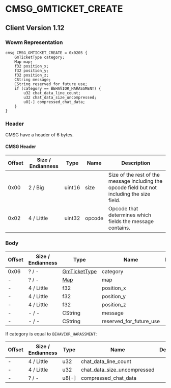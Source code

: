 # CMSG_GMTICKET_CREATE
## Client Version 1.12

### Wowm Representation
```rust,ignore
cmsg CMSG_GMTICKET_CREATE = 0x0205 {
    GmTicketType category;
    Map map;
    f32 position_x;
    f32 position_y;
    f32 position_z;
    CString message;
    CString reserved_for_future_use;
    if (category == BEHAVIOR_HARASSMENT) {
        u32 chat_data_line_count;
        u32 chat_data_size_uncompressed;
        u8[-] compressed_chat_data;
    }
}
```
### Header
CMSG have a header of 6 bytes.

#### CMSG Header
| Offset | Size / Endianness | Type   | Name   | Description |
| ------ | ----------------- | ------ | ------ | ----------- |
| 0x00   | 2 / Big           | uint16 | size   | Size of the rest of the message including the opcode field but not including the size field.|
| 0x02   | 4 / Little        | uint32 | opcode | Opcode that determines which fields the message contains.|
### Body
| Offset | Size / Endianness | Type | Name | Description |
| ------ | ----------------- | ---- | ---- | ----------- |
| 0x06 | ? / - | [GmTicketType](gmtickettype.md) | category |  |
| - | ? / - | [Map](map.md) | map |  |
| - | 4 / Little | f32 | position_x |  |
| - | 4 / Little | f32 | position_y |  |
| - | 4 / Little | f32 | position_z |  |
| - | - / - | CString | message |  |
| - | - / - | CString | reserved_for_future_use |  |

If category is equal to `BEHAVIOR_HARASSMENT`:

| Offset | Size / Endianness | Type | Name | Description |
| ------ | ----------------- | ---- | ---- | ----------- |
| - | 4 / Little | u32 | chat_data_line_count |  |
| - | 4 / Little | u32 | chat_data_size_uncompressed |  |
| - | ? / - | u8[-] | compressed_chat_data |  |
